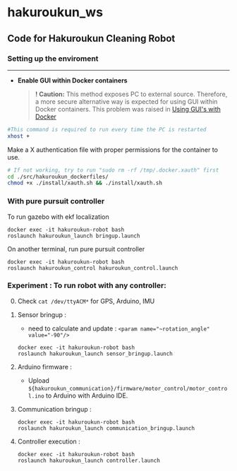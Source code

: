 # hakuroukun_ws
## Code for Hakuroukun Cleaning Robot

### Setting up the enviroment

-----

* **Enable GUI within Docker containers**

  > **! Caution:** This method exposes PC to external source. Therefore, a more secure alternative way is expected for using GUI within Docker containers. This problem was raised in [Using GUI's with Docker](https://wiki.ros.org/es/docker/Tutorials/GUI#:~:text=%2D%2Dpulse.-,Using%20X%20server,-X%20server%20is)

```bash
#This command is required to run every time the PC is restarted
xhost + 
```
Make a X authentication file with proper permissions for the container to use.

```bash
# If not working, try to run "sudo rm -rf /tmp/.docker.xauth" first
cd ./src/hakuroukun_dockerfiles/
chmod +x ./install/xauth.sh && ./install/xauth.sh
```

### With pure pursuit controller 
To run gazebo with ekf localization 
```
docker exec -it hakuroukun-robot bash 
roslaunch hakuroukun_launch bringup.launch
```

On another terminal, run pure pursuit controller 
```
docker exec -it hakuroukun-robot bash 
roslaunch hakuroukun_control hakuroukun_control.launch
```

### Experiment : To run robot with any controller:

0. Check ```cat /dev/ttyACM*``` for GPS, Arduino, IMU

1. Sensor bringup :
    - need to calculate and update : ``` <param name="~rotation_angle" value="-90"/> ```
    ```
    docker exec -it hakuroukun-robot bash 
    roslaunch hakuroukun_launch sensor_bringup.launch
    ```

2. Arduino firmware :
    - Upload `${hakuroukun_communication}/firmware/motor_control/motor_control.ino` to Arduino with Arduino IDE.

3. Communication bringup :
    ```
    docker exec -it hakuroukun-robot bash
    roslaunch hakuroukun_launch communication_bringup.launch
    ```

4. Controller execution : 
    ```
    docker exec -it hakuroukun-robot bash
    roslaunch hakuroukun_launch controller.launch
    ```